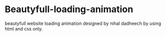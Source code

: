 # Beautyfull-loading-animation
beautyfull website loading animation designed by nihal dadheech by using html and css only.
